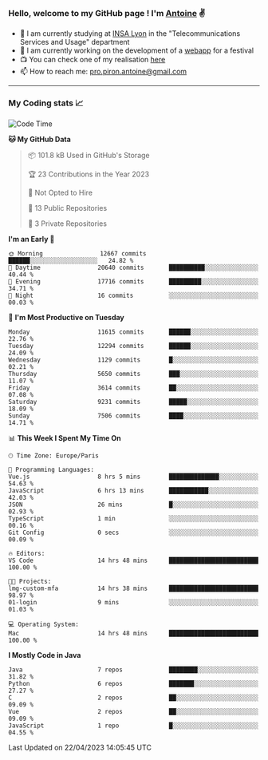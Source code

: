 ### Hello, welcome to my GitHub page ! I'm [Antoine](https://github.com/AntoinePiron) ✌️

- 🌱 I am currently studying at [INSA Lyon](https://www.insa-lyon.fr) in the "Telecommunications Services and Usage" department
- 🔭 I am currently working on the development of a [webapp](https://github.com/24HeuresINSA/Overbookd) for a festival
- 📺 You can check one of my realisation [here](https://astustc.fr)
- 📫 How to reach me: [pro.piron.antoine@gmail.com](mailto:pro.piron.antoine@gmail.com)

---

### My Coding stats 📈
<!--START_SECTION:waka-->
![Code Time](http://img.shields.io/badge/Code%20Time-93%20hrs%2026%20mins-blue)

**🐱 My GitHub Data** 

> 📦 101.8 kB Used in GitHub's Storage 
 > 
> 🏆 23 Contributions in the Year 2023
 > 
> 🚫 Not Opted to Hire
 > 
> 📜 13 Public Repositories 
 > 
> 🔑 3 Private Repositories 
 > 
**I'm an Early 🐤** 

```text
🌞 Morning                12667 commits       ██████░░░░░░░░░░░░░░░░░░░   24.82 % 
🌆 Daytime                20640 commits       ██████████░░░░░░░░░░░░░░░   40.44 % 
🌃 Evening                17716 commits       █████████░░░░░░░░░░░░░░░░   34.71 % 
🌙 Night                  16 commits          ░░░░░░░░░░░░░░░░░░░░░░░░░   00.03 % 
```
📅 **I'm Most Productive on Tuesday** 

```text
Monday                   11615 commits       ██████░░░░░░░░░░░░░░░░░░░   22.76 % 
Tuesday                  12294 commits       ██████░░░░░░░░░░░░░░░░░░░   24.09 % 
Wednesday                1129 commits        █░░░░░░░░░░░░░░░░░░░░░░░░   02.21 % 
Thursday                 5650 commits        ███░░░░░░░░░░░░░░░░░░░░░░   11.07 % 
Friday                   3614 commits        ██░░░░░░░░░░░░░░░░░░░░░░░   07.08 % 
Saturday                 9231 commits        █████░░░░░░░░░░░░░░░░░░░░   18.09 % 
Sunday                   7506 commits        ████░░░░░░░░░░░░░░░░░░░░░   14.71 % 
```


📊 **This Week I Spent My Time On** 

```text
🕑︎ Time Zone: Europe/Paris

💬 Programming Languages: 
Vue.js                   8 hrs 5 mins        ██████████████░░░░░░░░░░░   54.63 % 
JavaScript               6 hrs 13 mins       ███████████░░░░░░░░░░░░░░   42.03 % 
JSON                     26 mins             █░░░░░░░░░░░░░░░░░░░░░░░░   02.93 % 
TypeScript               1 min               ░░░░░░░░░░░░░░░░░░░░░░░░░   00.16 % 
Git Config               0 secs              ░░░░░░░░░░░░░░░░░░░░░░░░░   00.09 % 

🔥 Editors: 
VS Code                  14 hrs 48 mins      █████████████████████████   100.00 % 

🐱‍💻 Projects: 
lmg-custom-mfa           14 hrs 38 mins      █████████████████████████   98.97 % 
01-login                 9 mins              ░░░░░░░░░░░░░░░░░░░░░░░░░   01.03 % 

💻 Operating System: 
Mac                      14 hrs 48 mins      █████████████████████████   100.00 % 
```

**I Mostly Code in Java** 

```text
Java                     7 repos             ████████░░░░░░░░░░░░░░░░░   31.82 % 
Python                   6 repos             ███████░░░░░░░░░░░░░░░░░░   27.27 % 
C                        2 repos             ██░░░░░░░░░░░░░░░░░░░░░░░   09.09 % 
Vue                      2 repos             ██░░░░░░░░░░░░░░░░░░░░░░░   09.09 % 
JavaScript               1 repo              █░░░░░░░░░░░░░░░░░░░░░░░░   04.55 % 
```




 Last Updated on 22/04/2023 14:05:45 UTC
<!--END_SECTION:waka-->
